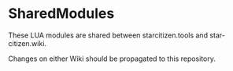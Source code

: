 # SharedModules

These LUA modules are shared between starcitizen.tools and star-citizen.wiki.

Changes on either Wiki should be propagated to this repository.
